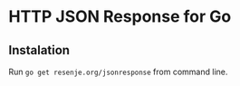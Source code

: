 # HTTP JSON Response for Go

## Instalation

Run `go get resenje.org/jsonresponse` from command line.
